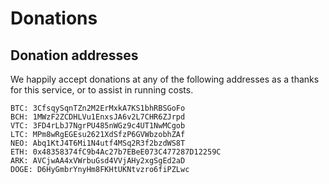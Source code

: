 Donations
=====

Donation addresses
----------------------
We happily accept donations at any of the following addresses as a thanks for this service, or to assist in running costs.

~~~
BTC: 3CfsqySqnTZn2M2ErMxkA7KS1bhRBSGoFo
BCH: 1MWzF2ZCDHLVu1EnxsJA6v2L7CHR6ZJrpd
VTC: 3FD4rLbJ7NgrPU485nWGz9c4UT1NwMCgob
LTC: MPm8wRgEGEsu2621XdSfzP6GVWbzobhZAf
NEO: Abq1KtJ4T6Mi1N4utf4MSq2R3f2bzdWS8T
ETH: 0x48358374fC9b4Ac27b7EBeE073C477287D12259C
ARK: AVCjwAA4xVWrbuGsd4VVjAHy2xgSgEd2aD
DOGE: D6HyGmbrYnyHm8FKHtUKNtvzro6fiPZLwc
~~~
